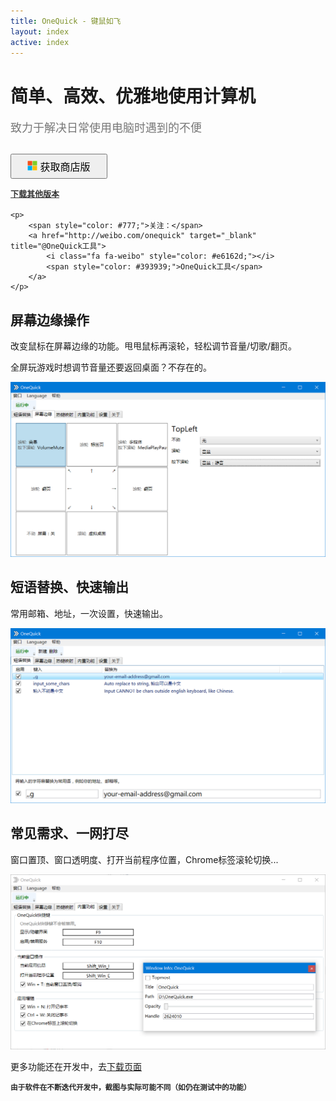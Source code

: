 ```yaml
---
title: OneQuick - 键鼠如飞
layout: index
active: index
---
```

<div style="margin-top: 10px;"></div>

<h1 class="text-center">简单、高效、优雅地使用计算机</h1>
<div class="text-center" style="font-size: 18px; color: #777; margin-top: 15px;">致力于解决日常使用电脑时遇到的不便</div>

<div class="text-center" style="margin-top: 30px; margin-bottom: 10px;">
	<a href="https://www.microsoft.com/store/apps/9pfn5k6qxt46" target="_blank">
		<button class="btn btn-primary ms-store-dl" style="font-size: 16px; padding: 6px 25px;">
			<img src="/img/ms-logo.png" style="height: 16px; margin-top: -2px;"> 获取商店版
		</button>
	</a>
	<p style="margin-top: 14px;">
		<a href="/download" style="color: #333; font-weight: bolder; text-decoration: underline; line-height: 1.6; font-size: 13px;">下载其他版本</a>
	</p>

	<p>
		<span style="color: #777;">关注：</span>
		<a href="http://weibo.com/onequick" target="_blank" title="@OneQuick工具">
			<i class="fa fa-weibo" style="color: #e6162d;"></i>
			<span style="color: #393939;">OneQuick工具</span>
		</a>
	</p>
</div>


<div class="desc-section">
	<h2>屏幕边缘操作</h2>
	<p>改变鼠标在屏幕边缘的功能。甩甩鼠标再滚轮，轻松调节音量/切歌/翻页。</p>
	<p>全屏玩游戏时想调节音量还要返回桌面？不存在的。</p>
	<center><img src="/img/cn_border.png"></center>
</div>


<div class="desc-section">
	<h2>短语替换、快速输出</h2>
	<p>常用邮箱、地址，一次设置，快速输出。</p>
	<center><img src="/img/cn_phrases.png"></center>
</div>


<div class="desc-section">
	<h2>常见需求、一网打尽</h2>
	<p>窗口置顶、窗口透明度、打开当前程序位置，Chrome标签滚轮切换...</p>
	<center><img src="/img/cn_buildin.png"></center>
</div>


<div class="desc-section">
	<p>更多功能还在开发中，去<a href="/download">下载页面</a></p>
	<p style="font-size: smaller;
    font-weight: 700;
    color: #000000d9;">由于软件在不断迭代开发中，截图与实际可能不同（如仍在测试中的功能）</p>
</div>

<br>
<br>